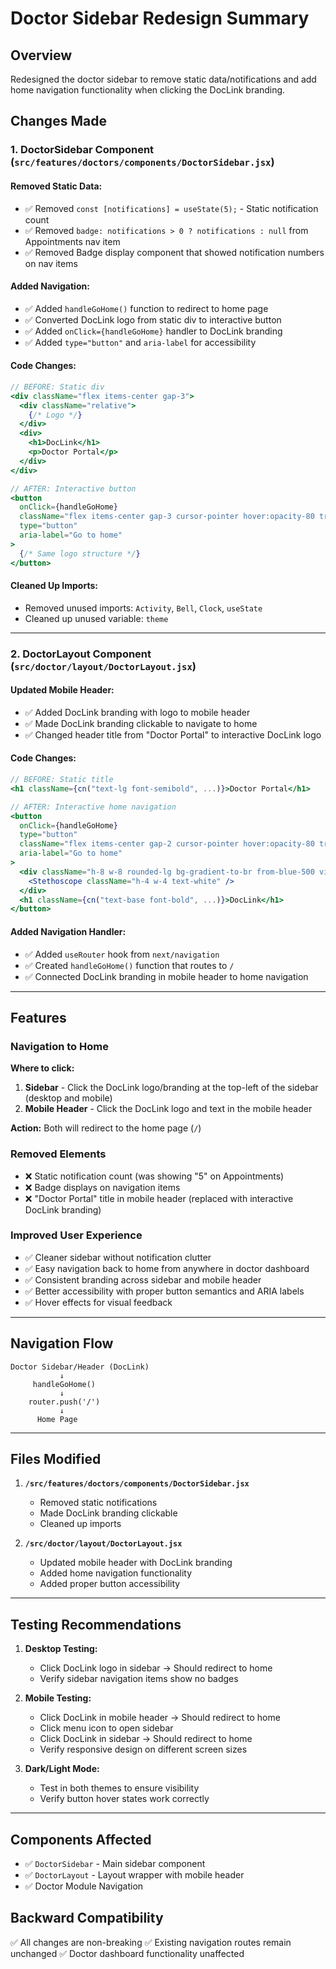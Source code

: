 # Doctor Sidebar Redesign Summary

## Overview

Redesigned the doctor sidebar to remove static data/notifications and add home navigation functionality when clicking the DocLink branding.

## Changes Made

### 1. **DoctorSidebar Component** (`src/features/doctors/components/DoctorSidebar.jsx`)

#### Removed Static Data:

- ✅ Removed `const [notifications] = useState(5);` - Static notification count
- ✅ Removed `badge: notifications > 0 ? notifications : null` from Appointments nav item
- ✅ Removed Badge display component that showed notification numbers on nav items

#### Added Navigation:

- ✅ Added `handleGoHome()` function to redirect to home page
- ✅ Converted DocLink logo from static div to interactive button
- ✅ Added `onClick={handleGoHome}` handler to DocLink branding
- ✅ Added `type="button"` and `aria-label` for accessibility

#### Code Changes:

```jsx
// BEFORE: Static div
<div className="flex items-center gap-3">
  <div className="relative">
    {/* Logo */}
  </div>
  <div>
    <h1>DocLink</h1>
    <p>Doctor Portal</p>
  </div>
</div>

// AFTER: Interactive button
<button
  onClick={handleGoHome}
  className="flex items-center gap-3 cursor-pointer hover:opacity-80 transition-opacity"
  type="button"
  aria-label="Go to home"
>
  {/* Same logo structure */}
</button>
```

#### Cleaned Up Imports:

- Removed unused imports: `Activity`, `Bell`, `Clock`, `useState`
- Cleaned up unused variable: `theme`

---

### 2. **DoctorLayout Component** (`src/doctor/layout/DoctorLayout.jsx`)

#### Updated Mobile Header:

- ✅ Added DocLink branding with logo to mobile header
- ✅ Made DocLink branding clickable to navigate to home
- ✅ Changed header title from "Doctor Portal" to interactive DocLink logo

#### Code Changes:

```jsx
// BEFORE: Static title
<h1 className={cn("text-lg font-semibold", ...)}>Doctor Portal</h1>

// AFTER: Interactive home navigation
<button
  onClick={handleGoHome}
  type="button"
  className="flex items-center gap-2 cursor-pointer hover:opacity-80 transition-opacity"
  aria-label="Go to home"
>
  <div className="h-8 w-8 rounded-lg bg-gradient-to-br from-blue-500 via-cyan-500 to-teal-500 flex items-center justify-center shadow-md">
    <Stethoscope className="h-4 w-4 text-white" />
  </div>
  <h1 className={cn("text-base font-bold", ...)}>DocLink</h1>
</button>
```

#### Added Navigation Handler:

- ✅ Added `useRouter` hook from `next/navigation`
- ✅ Created `handleGoHome()` function that routes to `/`
- ✅ Connected DocLink branding in mobile header to home navigation

---

## Features

### Navigation to Home

**Where to click:**

1. **Sidebar** - Click the DocLink logo/branding at the top-left of the sidebar (desktop and mobile)
2. **Mobile Header** - Click the DocLink logo and text in the mobile header

**Action:** Both will redirect to the home page (`/`)

### Removed Elements

- ❌ Static notification count (was showing "5" on Appointments)
- ❌ Badge displays on navigation items
- ❌ "Doctor Portal" title in mobile header (replaced with interactive DocLink branding)

### Improved User Experience

- ✅ Cleaner sidebar without notification clutter
- ✅ Easy navigation back to home from anywhere in doctor dashboard
- ✅ Consistent branding across sidebar and mobile header
- ✅ Better accessibility with proper button semantics and ARIA labels
- ✅ Hover effects for visual feedback

---

## Navigation Flow

```
Doctor Sidebar/Header (DocLink)
           ↓
     handleGoHome()
           ↓
    router.push('/')
           ↓
      Home Page
```

---

## Files Modified

1. **`/src/features/doctors/components/DoctorSidebar.jsx`**

   - Removed static notifications
   - Made DocLink branding clickable
   - Cleaned up imports

2. **`/src/doctor/layout/DoctorLayout.jsx`**
   - Updated mobile header with DocLink branding
   - Added home navigation functionality
   - Added proper button accessibility

---

## Testing Recommendations

1. **Desktop Testing:**

   - Click DocLink logo in sidebar → Should redirect to home
   - Verify sidebar navigation items show no badges

2. **Mobile Testing:**

   - Click DocLink in mobile header → Should redirect to home
   - Click menu icon to open sidebar
   - Click DocLink in sidebar → Should redirect to home
   - Verify responsive design on different screen sizes

3. **Dark/Light Mode:**
   - Test in both themes to ensure visibility
   - Verify button hover states work correctly

---

## Components Affected

- ✅ `DoctorSidebar` - Main sidebar component
- ✅ `DoctorLayout` - Layout wrapper with mobile header
- ✅ Doctor Module Navigation

## Backward Compatibility

✅ All changes are non-breaking
✅ Existing navigation routes remain unchanged
✅ Doctor dashboard functionality unaffected
